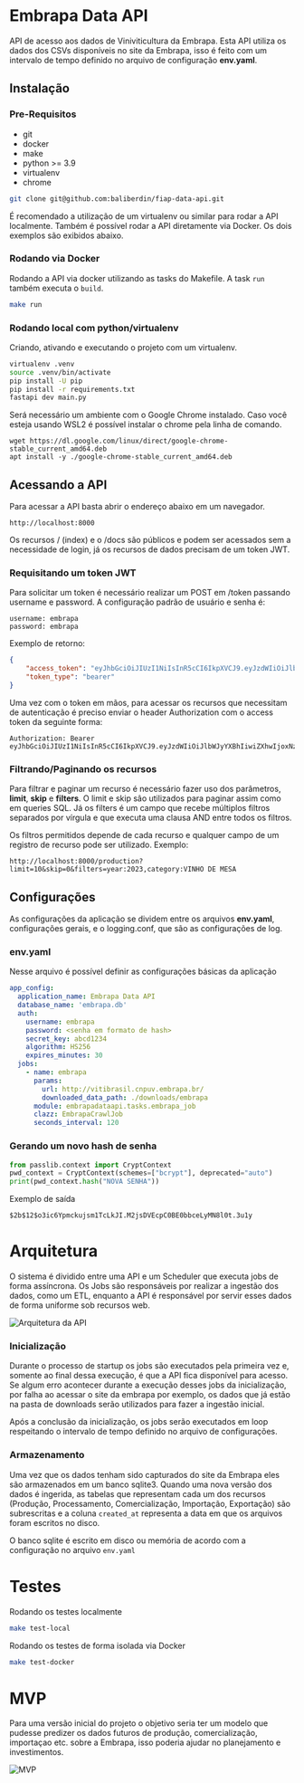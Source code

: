 # Embrapa Data API
API de acesso aos dados de Viniviticultura da Embrapa. Esta API utiliza os dados dos CSVs disponíveis no site da Embrapa, isso é feito com um intervalo de tempo definido no arquivo de configuração **env.yaml**.

## Instalação
### Pre-Requisitos
- git
- docker
- make
- python >= 3.9 
- virtualenv
- chrome

```bash
git clone git@github.com:baliberdin/fiap-data-api.git
```
É recomendado a utilização de um virtualenv ou similar para rodar a API localmente. Também é possível rodar a API diretamente via Docker. Os dois exemplos são exibidos abaixo.

### Rodando via Docker
Rodando a API via docker utilizando as tasks do Makefile.
A task `run` também executa o `build`.
```bash
make run
```

### Rodando local com python/virtualenv
Criando, ativando e executando o projeto com um virtualenv.
```bash
virtualenv .venv
source .venv/bin/activate
pip install -U pip
pip install -r requirements.txt
fastapi dev main.py
```
Será necessário um ambiente com o Google Chrome instalado. Caso você esteja usando WSL2 é possível instalar o chrome pela linha de comando.
```shell
wget https://dl.google.com/linux/direct/google-chrome-stable_current_amd64.deb
apt install -y ./google-chrome-stable_current_amd64.deb
```

## Acessando a API
Para acessar a API basta abrir o endereço abaixo em um navegador.
```
http://localhost:8000
```

Os recursos / (index) e o /docs são públicos e podem ser acessados sem a necessidade de login, já os recursos de dados 
precisam de um token JWT.

### Requisitando um token JWT
Para solicitar um token é necessário realizar um POST em /token passando username e password. A configuração padrão de usuário 
e senha é:
```
username: embrapa
password: embrapa
```
Exemplo de retorno:
```json
{
    "access_token": "eyJhbGciOiJIUzI1NiIsInR5cCI6IkpXVCJ9.eyJzdWIiOiJlbWJyYXBhIiwiZXhwIjoxNzIyNDc1NDI2fQ.L7tFD1h3wPAgGkoUolD9H3V50r2BRksrcO1W1AdE_P8",
    "token_type": "bearer"
}
```
Uma vez com o token em mãos, para acessar os recursos que necessitam de autenticação
é preciso enviar o header Authorization com o access token da seguinte forma:
```
Authorization: Bearer eyJhbGciOiJIUzI1NiIsInR5cCI6IkpXVCJ9.eyJzdWIiOiJlbWJyYXBhIiwiZXhwIjoxNzIyNDc1NDI2fQ.L7tFD1h3wPAgGkoUolD9H3V50r2BRksrcO1W1AdE_P8
```
### Filtrando/Paginando os recursos
Para filtrar e paginar um recurso é necessário fazer uso dos parâmetros, **limit**, **skip** e **filters**.
O limit e skip sâo utilizados para paginar assim como em queries SQL. Já os filters é um campo que recebe múltiplos 
filtros separados por vírgula e que executa uma clausa AND entre todos os filtros.

Os filtros permitidos depende de cada recurso e qualquer campo de um registro de recurso pode ser utilizado. Exemplo:
```
http://localhost:8000/production?limit=10&skip=0&filters=year:2023,category:VINHO DE MESA
```

## Configurações
As configurações da aplicação se dividem entre os arquivos **env.yaml**, configurações gerais, e o logging.conf, que são 
as configurações de log.

### env.yaml
Nesse arquivo é possível definir as configurações básicas da aplicação
```yaml
app_config:
  application_name: Embrapa Data API
  database_name: 'embrapa.db'
  auth:
    username: embrapa
    password: <senha em formato de hash>
    secret_key: abcd1234
    algorithm: HS256
    expires_minutes: 30
  jobs:
    - name: embrapa
      params:
        url: http://vitibrasil.cnpuv.embrapa.br/
        downloaded_data_path: ./downloads/embrapa
      module: embrapadataapi.tasks.embrapa_job
      clazz: EmbrapaCrawlJob
      seconds_interval: 120
```

### Gerando um novo hash de senha
```python
from passlib.context import CryptContext
pwd_context = CryptContext(schemes=["bcrypt"], deprecated="auto")
print(pwd_context.hash("NOVA SENHA"))
```
Exemplo de saída
```
$2b$12$o3ic6Ypmckujsm1TcLkJI.M2jsDVEcpC0BE0bbceLyMN8l0t.3u1y
```

# Arquitetura
O sistema é dividido entre uma API e um Scheduler que executa jobs de forma assíncrona. Os Jobs são responsáveis por realizar a ingestão dos dados, como um ETL, enquanto a API é responsável por servir esses dados de forma uniforme sob recursos web.

![Arquitetura da API](./docs/images/api_archytecture.jpg "Arquitetura da API")

### Inicialização
Durante o processo de startup os jobs são executados pela primeira vez e, somente ao final dessa execução, é que a API fica disponível para acesso. Se algum erro acontecer durante a execução desses jobs da inicialização, por falha ao acessar o site da embrapa por exemplo, os dados que já estão na pasta de downloads serão utilizados para fazer a ingestão inicial.

Após a conclusão da inicialização, os jobs serão executados em loop respeitando o intervalo de tempo definido no arquivo de configurações.

### Armazenamento
Uma vez que os dados tenham sido capturados do site da Embrapa eles são armazenados em um banco sqlite3. 
Quando uma nova versão dos dados é ingerida, as tabelas que representam cada um dos recursos (Produção, Processamento, 
Comercialização, Importação, Exportação) são subrescritas e a coluna `created_at` representa a data em que os arquivos 
foram escritos no disco.

O banco sqlite é escrito em disco ou memória de acordo com a configuração no arquivo `env.yaml`

# Testes
Rodando os testes localmente
```bash
make test-local
```
Rodando os testes de forma isolada via Docker
```bash
make test-docker
```

# MVP
Para uma versão inicial do projeto o objetivo seria ter um modelo que pudesse predizer os dados futuros de produção, comercialização, importaçao etc. 
sobre a Embrapa, isso poderia ajudar no planejamento e investimentos.

![MVP](./docs/images/mvp.png "MVP")